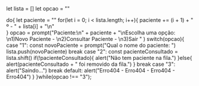 
let lista = []
let opcao = ""

do{
    let paciente = ""
    for(let i = 0; i < lista.length; i++){
    paciente += (i + 1) + " º - " + lista[i] + "\n"    
    }
    opcao = prompt("Paciente:\n" + paciente + 
    "\nEscolha uma opção: \n1)Novo Paciente - \n2)Consultar Paciente - \n3)Sair "
    )
    switch(opcao){
        case "1":
            const novoPaciente = prompt("Qual o nome do paciente: ")
            lista.push(novoPaciente)
            break
        case "2":
            const pacienteConsultado = lista.shift()
            if(!pacienteConsultado){
                alert("Não tem paciente na fila.")
            }else{
                alert(pacienteConsultado + " foi removido da fila.")
            }
            break
        case "3":
            alert("Saindo...")
            break
        default:
            alert("Erro404 - Erro404 - Erro404 - Erro404")
    }
}while(opcao !== "3");
